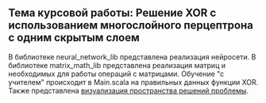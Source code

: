 ## Тема курсовой работы: Решение XOR с использованием многослойного перцептрона с одним скрытым слоем

В библиотеке neural_network_lib представлена реализация нейросети. В библиотеке matrix_math_lib представлена реализация матриц и необходимых для работы операций с матрицами. Обучение "с учителем" происходит в Main.scala на правильных данных функции XOR. Также представлена [визуализация пространства решений проблемы](xor_visual.png).
